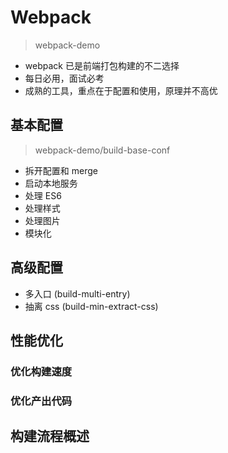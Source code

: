 # Webpack
> webpack-demo

- webpack 已是前端打包构建的不二选择
- 每日必用，面试必考
- 成熟的工具，重点在于配置和使用，原理并不高优

## 基本配置
> webpack-demo/build-base-conf

- 拆开配置和 merge
- 启动本地服务
- 处理 ES6
- 处理样式
- 处理图片
- 模块化

## 高级配置
- 多入口 (build-multi-entry)
- 抽离 css (build-min-extract-css)


## 性能优化


### 优化构建速度

### 优化产出代码

## 构建流程概述

